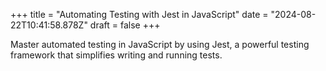 +++
title = "Automating Testing with Jest in JavaScript"
date = "2024-08-22T10:41:58.878Z"
draft = false
+++

  Master automated testing in JavaScript by using Jest, a powerful testing framework that simplifies writing and running tests.
        